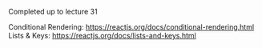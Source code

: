 Completed up to lecture 31


Conditional Rendering: https://reactjs.org/docs/conditional-rendering.html
Lists & Keys: https://reactjs.org/docs/lists-and-keys.html